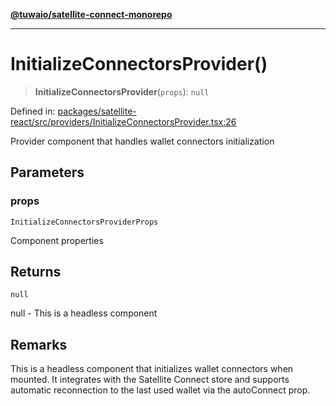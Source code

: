 [**@tuwaio/satellite-connect-monorepo**](../../../README.md)

***

# InitializeConnectorsProvider()

> **InitializeConnectorsProvider**(`props`): `null`

Defined in: [packages/satellite-react/src/providers/InitializeConnectorsProvider.tsx:26](https://github.com/TuwaIO/satellite-connect/blob/706b20808c34d7d74f549c8152769ae1efc5be7f/packages/satellite-react/src/providers/InitializeConnectorsProvider.tsx#L26)

Provider component that handles wallet connectors initialization

## Parameters

### props

`InitializeConnectorsProviderProps`

Component properties

## Returns

`null`

null - This is a headless component

## Remarks

This is a headless component that initializes wallet connectors when mounted.
It integrates with the Satellite Connect store and supports automatic reconnection
to the last used wallet via the autoConnect prop.
